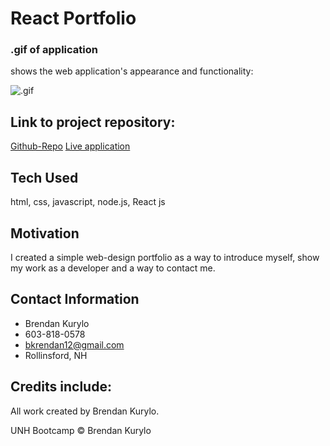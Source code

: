 # React Portfolio

### .gif of application

shows the web application's appearance and functionality:

![.gif](./src/assets/GIF.gif)

## Link to project repository:

[Github-Repo](https://github.com/Bkrendan12/React-Portfolio)
[Live application](https://bkrendan12.github.io/React-Portfolio/)

## Tech Used

html, css, javascript, node.js, React js

## Motivation

I created a simple web-design portfolio as a way to introduce myself, show my work as a developer and a way to contact me.

## Contact Information

- Brendan Kurylo
- 603-818-0578
- bkrendan12@gmail.com
- Rollinsford, NH

## Credits include:

All work created by Brendan Kurylo.

UNH Bootcamp © Brendan Kurylo
